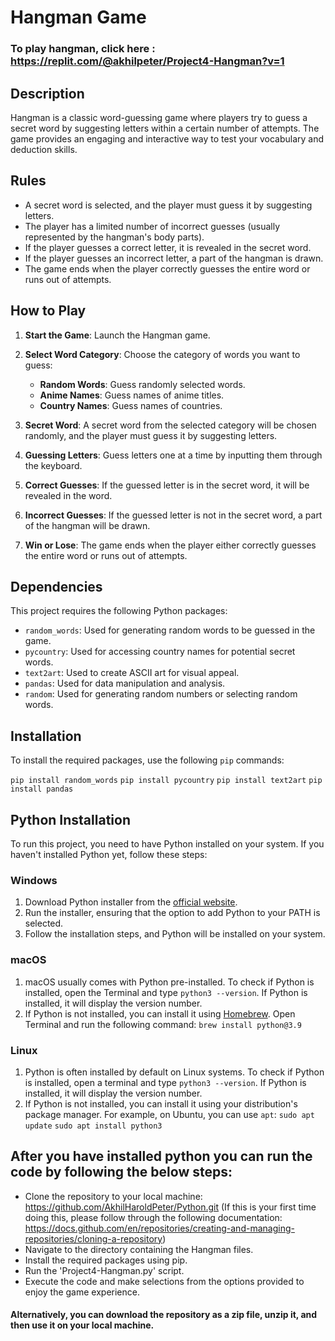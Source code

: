 # Hangman Game

### To play hangman, click here : https://replit.com/@akhilpeter/Project4-Hangman?v=1


## Description

Hangman is a classic word-guessing game where players try to guess a secret word by suggesting letters within a certain number of attempts. The game provides an engaging and interactive way to test your vocabulary and deduction skills.

## Rules

- A secret word is selected, and the player must guess it by suggesting letters.
- The player has a limited number of incorrect guesses (usually represented by the hangman's body parts).
- If the player guesses a correct letter, it is revealed in the secret word.
- If the player guesses an incorrect letter, a part of the hangman is drawn.
- The game ends when the player correctly guesses the entire word or runs out of attempts.

## How to Play

1. **Start the Game**: Launch the Hangman game.

2. **Select Word Category**: Choose the category of words you want to guess:
   - **Random Words**: Guess randomly selected words.
   - **Anime Names**: Guess names of anime titles.
   - **Country Names**: Guess names of countries.

3. **Secret Word**: A secret word from the selected category will be chosen randomly, and the player must guess it by suggesting letters.

4. **Guessing Letters**: Guess letters one at a time by inputting them through the keyboard.

5. **Correct Guesses**: If the guessed letter is in the secret word, it will be revealed in the word.

6. **Incorrect Guesses**: If the guessed letter is not in the secret word, a part of the hangman will be drawn.

7. **Win or Lose**: The game ends when the player either correctly guesses the entire word or runs out of attempts.


## Dependencies

This project requires the following Python packages:

- `random_words`: Used for generating random words to be guessed in the game.
- `pycountry`: Used for accessing country names for potential secret words.
- `text2art`: Used to create ASCII art for visual appeal.
- `pandas`: Used for data manipulation and analysis.
- `random`: Used for generating random numbers or selecting random words.

## Installation

To install the required packages, use the following `pip` commands:

```pip install random_words```
```pip install pycountry```
```pip install text2art```
```pip install pandas```

## Python Installation

To run this project, you need to have Python installed on your system. If you haven't installed Python yet, follow these steps:

### Windows

1. Download Python installer from the [official website](https://www.python.org/downloads/).
2. Run the installer, ensuring that the option to add Python to your PATH is selected.
3. Follow the installation steps, and Python will be installed on your system.

### macOS

1. macOS usually comes with Python pre-installed. To check if Python is installed, open the Terminal and type `python3 --version`. If Python is installed, it will display the version number.
2. If Python is not installed, you can install it using [Homebrew](https://brew.sh/). Open Terminal and run the following command:
`brew install python@3.9`

### Linux

1. Python is often installed by default on Linux systems. To check if Python is installed, open a terminal and type `python3 --version`. If Python is installed, it will display the version number.
2. If Python is not installed, you can install it using your distribution's package manager. For example, on Ubuntu, you can use `apt`:
`sudo apt update`
`sudo apt install python3`

## After you have installed python you can run the code by following the below steps:
- Clone the repository to your local machine: https://github.com/AkhilHaroldPeter/Python.git (If this is your first time doing this, please follow through the following documentation: https://docs.github.com/en/repositories/creating-and-managing-repositories/cloning-a-repository)
- Navigate to the directory containing the Hangman files.
- Install the required packages using pip.
- Run the 'Project4-Hangman.py' script.
- Execute the code and make selections from the options provided to enjoy the game experience.
#### Alternatively, you can download the repository as a zip file, unzip it, and then use it on your local machine.

